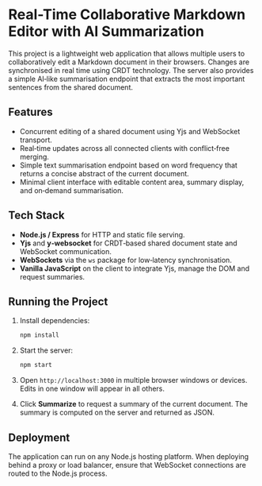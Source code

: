 # Real-Time Collaborative Markdown Editor with AI Summarization

This project is a lightweight web application that allows multiple users to collaboratively edit a Markdown document in their browsers. Changes are synchronised in real time using CRDT technology. The server also provides a simple AI‑like summarisation endpoint that extracts the most important sentences from the shared document.

## Features

- Concurrent editing of a shared document using Yjs and WebSocket transport.
- Real‑time updates across all connected clients with conflict‑free merging.
- Simple text summarisation endpoint based on word frequency that returns a concise abstract of the current document.
- Minimal client interface with editable content area, summary display, and on‑demand summarisation.

## Tech Stack

- **Node.js / Express** for HTTP and static file serving.
- **Yjs** and **y‑websocket** for CRDT‑based shared document state and WebSocket communication.
- **WebSockets** via the `ws` package for low‑latency synchronisation.
- **Vanilla JavaScript** on the client to integrate Yjs, manage the DOM and request summaries.

## Running the Project

1. Install dependencies:

   ```bash
   npm install
   ```

2. Start the server:

   ```bash
   npm start
   ```

3. Open `http://localhost:3000` in multiple browser windows or devices. Edits in one window will appear in all others.

4. Click **Summarize** to request a summary of the current document. The summary is computed on the server and returned as JSON.

## Deployment

The application can run on any Node.js hosting platform. When deploying behind a proxy or load balancer, ensure that WebSocket connections are routed to the Node.js process.
